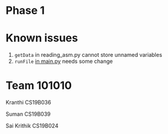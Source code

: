 # Phase 1

# Known issues

1. `getData` in reading_asm.py cannot store unnamed variables
2. `runFile` [in main.py](https://github.com/captnTardigrade/MIPS-simulator/blob/0e31bcc8ae7d9db53958e1d1661f7288fa57c5cc/main.py#L133) needs some change

# Team 101010

Kranthi CS19B036

Suman CS19B039

Sai Krithik CS19B024
